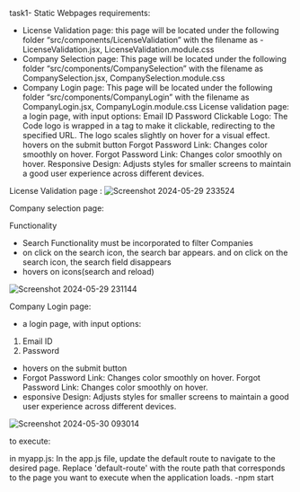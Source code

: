 task1- Static Webpages
requirements:
- License Validation page: this page will be located under the following folder “src/components/LicenseValidation” with the filename as - LicenseValidation.jsx, LicenseValidation.module.css 
- Company Selection page: This page will be located under the following folder “src/components/CompanySelection” with the filename as CompanySelection.jsx, CompanySelection.module.css
- Company Login page: This page will be located under the following folder “src/components/CompanyLogin” with the filename as CompanyLogin.jsx, CompanyLogin.module.css
License validation page:
a login page, with input options:
Email ID
Password
Clickable Logo: The Code logo is wrapped in a tag to make it clickable, redirecting to the specified URL. The logo scales slightly on hover for a visual effect.
hovers on the submit button
Forgot Password Link: Changes color smoothly on hover. Forgot Password Link: Changes color smoothly on hover.
Responsive Design: Adjusts styles for smaller screens to maintain a good user experience across different devices.

License Validation page :
![Screenshot 2024-05-29 233524](https://github.com/sahithi-kanjarla/task1-react-static-webpages-/assets/139060052/45e184d6-def3-4535-b075-5680aea40705)

Company selection page:

Functionality
- Search Functionality must be incorporated to filter Companies
- on click on the search icon, the search bar appears. and on click on the search icon, the search field disappears
- hovers on icons(search and reload)

![Screenshot 2024-05-29 231144](https://github.com/sahithi-kanjarla/task1-react-static-webpages-/assets/139060052/9f04bf7a-7d89-45e5-9f58-21a44de64225)

Company Login page: 

- a login page, with input options:
1. Email ID
2. Password
- hovers on the submit button
- Forgot Password Link: Changes color smoothly on hover. Forgot Password Link: Changes color smoothly on hover.
- esponsive Design: Adjusts styles for smaller screens to maintain a good user experience across different devices.

![Screenshot 2024-05-30 093014](https://github.com/sahithi-kanjarla/task1-react-static-webpages-/assets/139060052/78932cf3-6663-47c3-8e13-66811594b926)


to execute:

in myapp.js: In the app.js file, update the default route to navigate to the desired page. Replace 'default-route' with the route path that corresponds to the page you want to execute when the application loads.
-npm start
